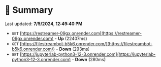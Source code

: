 # 📖 Summary
Last updated: **7/5/2024, 12:49:40 PM**

- `GET` [https://restreamer-09gx.onrender.com](https://restreamer-09gx.onrender.com) - **Up** (22407ms)
- `GET` [https://filestreambot-b5k6.onrender.com/](https://filestreambot-b5k6.onrender.com/) - **Down** (293ms)
- `GET` [https://jupyterlab-python3-12-3.onrender.com](https://jupyterlab-python3-12-3.onrender.com) - **Down** (280ms)
